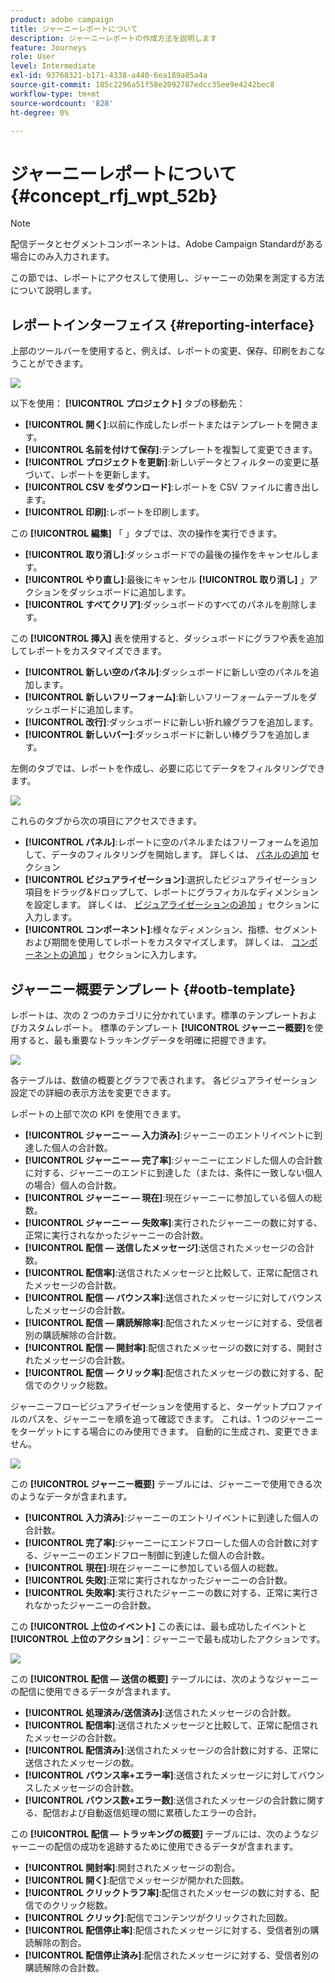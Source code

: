 ```yaml
---
product: adobe campaign
title: ジャーニーレポートについて
description: ジャーニーレポートの作成方法を説明します
feature: Journeys
role: User
level: Intermediate
exl-id: 93768321-b171-4338-a440-6ea189a85a4a
source-git-commit: 185c2296a51f58e2092787edcc35ee9e4242bec8
workflow-type: tm+mt
source-wordcount: '828'
ht-degree: 0%

---
```


# ジャーニーレポートについて {#concept_rfj_wpt_52b}

>[!NOTE]
>
>配信データとセグメントコンポーネントは、Adobe Campaign Standardがある場合にのみ入力されます。

この節では、レポートにアクセスして使用し、ジャーニーの効果を測定する方法について説明します。

## レポートインターフェイス {#reporting-interface}

上部のツールバーを使用すると、例えば、レポートの変更、保存、印刷をおこなうことができます。

![](../assets/dynamic_report_toolbar.png)

以下を使用： **[!UICONTROL プロジェクト]** タブの移動先：

* **[!UICONTROL 開く]**:以前に作成したレポートまたはテンプレートを開きます。
* **[!UICONTROL 名前を付けて保存]**:テンプレートを複製して変更できます。
* **[!UICONTROL プロジェクトを更新]**:新しいデータとフィルターの変更に基づいて、レポートを更新します。
* **[!UICONTROL CSV をダウンロード]**:レポートを CSV ファイルに書き出します。
* **[!UICONTROL 印刷]**:レポートを印刷します。

この **[!UICONTROL 編集]** 「 」タブでは、次の操作を実行できます。

* **[!UICONTROL 取り消し]**:ダッシュボードでの最後の操作をキャンセルします。
* **[!UICONTROL やり直し]**:最後にキャンセル **[!UICONTROL 取り消し]** 」アクションをダッシュボードに追加します。
* **[!UICONTROL すべてクリア]**:ダッシュボードのすべてのパネルを削除します。

この **[!UICONTROL 挿入]** 表を使用すると、ダッシュボードにグラフや表を追加してレポートをカスタマイズできます。

* **[!UICONTROL 新しい空のパネル]**:ダッシュボードに新しい空のパネルを追加します。
* **[!UICONTROL 新しいフリーフォーム]**:新しいフリーフォームテーブルをダッシュボードに追加します。
* **[!UICONTROL 改行]**:ダッシュボードに新しい折れ線グラフを追加します。
* **[!UICONTROL 新しいバー]**:ダッシュボードに新しい棒グラフを追加します。

左側のタブでは、レポートを作成し、必要に応じてデータをフィルタリングできます。

![](../assets/dynamic_report_interface.png)

これらのタブから次の項目にアクセスできます。

* **[!UICONTROL パネル]**:レポートに空のパネルまたはフリーフォームを追加して、データのフィルタリングを開始します。 詳しくは、 [パネルの追加](../reporting/creating-your-journey-reports.md#adding-panels) セクション
* **[!UICONTROL ビジュアライゼーション]**:選択したビジュアライゼーション項目をドラッグ&amp;ドロップして、レポートにグラフィカルなディメンションを設定します。 詳しくは、 [ビジュアライゼーションの追加](../reporting/creating-your-journey-reports.md#adding-visualizations) 」セクションに入力します。
* **[!UICONTROL コンポーネント]**:様々なディメンション、指標、セグメントおよび期間を使用してレポートをカスタマイズします。 詳しくは、 [コンポーネントの追加](../reporting/creating-your-journey-reports.md#adding-components) 」セクションに入力します。

## ジャーニー概要テンプレート {#ootb-template}

レポートは、次の 2 つのカテゴリに分かれています。標準のテンプレートおよびカスタムレポート。
標準のテンプレート **[!UICONTROL ジャーニー概要]**&#x200B;を使用すると、最も重要なトラッキングデータを明確に把握できます。

![](../assets/dynamic_report_journey_8.png)

各テーブルは、数値の概要とグラフで表されます。 各ビジュアライゼーション設定での詳細の表示方法を変更できます。

レポートの上部で次の KPI を使用できます。

* **[!UICONTROL ジャーニー — 入力済み]**:ジャーニーのエントリイベントに到達した個人の合計数。
* **[!UICONTROL ジャーニー — 完了率]**:ジャーニーにエンドした個人の合計数に対する、ジャーニーのエンドに到達した（または、条件に一致しない個人の場合）個人の合計数。
* **[!UICONTROL ジャーニー — 現在]**:現在ジャーニーに参加している個人の総数。
* **[!UICONTROL ジャーニー — 失敗率]**:実行されたジャーニーの数に対する、正常に実行されなかったジャーニーの合計数。
* **[!UICONTROL 配信 — 送信したメッセージ]**:送信されたメッセージの合計数。
* **[!UICONTROL 配信率]**:送信されたメッセージと比較して、正常に配信されたメッセージの合計数。
* **[!UICONTROL 配信 — バウンス率]**:送信されたメッセージに対してバウンスしたメッセージの合計数。
* **[!UICONTROL 配信 — 購読解除率]**:配信されたメッセージに対する、受信者別の購読解除の合計数。
* **[!UICONTROL 配信 — 開封率]**:配信されたメッセージの数に対する、開封されたメッセージの合計数。
* **[!UICONTROL 配信 — クリック率]**:配信されたメッセージの数に対する、配信でのクリック総数。

ジャーニーフロービジュアライゼーションを使用すると、ターゲットプロファイルのパスを、ジャーニーを順を追って確認できます。 これは、1 つのジャーニーをターゲットにする場合にのみ使用できます。 自動的に生成され、変更できません。

![](../assets/dynamic_report_journey_10.png)

この **[!UICONTROL ジャーニー概要]** テーブルには、ジャーニーで使用できる次のようなデータが含まれます。

* **[!UICONTROL 入力済み]**:ジャーニーのエントリイベントに到達した個人の合計数。
* **[!UICONTROL 完了率]**:ジャーニーにエンドフローした個人の合計数に対する、ジャーニーのエンドフロー制御に到達した個人の合計数。
* **[!UICONTROL 現在]**:現在ジャーニーに参加している個人の総数。
* **[!UICONTROL 失敗]**:正常に実行されなかったジャーニーの合計数。
* **[!UICONTROL 失敗率]**:実行されたジャーニーの数に対する、正常に実行されなかったジャーニーの合計数。

この **[!UICONTROL 上位のイベント]** この表には、最も成功したイベントと **[!UICONTROL 上位のアクション]**：ジャーニーで最も成功したアクションです。

![](../assets/dynamic_report_journey_11.png)

この **[!UICONTROL 配信 — 送信の概要]** テーブルには、次のようなジャーニーの配信に使用できるデータが含まれます。

* **[!UICONTROL 処理済み/送信済み]**:送信されたメッセージの合計数。
* **[!UICONTROL 配信率]**:送信されたメッセージと比較して、正常に配信されたメッセージの合計数。
* **[!UICONTROL 配信済み]**:送信されたメッセージの合計数に対する、正常に送信されたメッセージの数。
* **[!UICONTROL バウンス率+エラー率]**:送信されたメッセージに対してバウンスしたメッセージの合計数。
* **[!UICONTROL バウンス数+エラー数]**:送信されたメッセージの合計数に関する、配信および自動返信処理の間に累積したエラーの合計。

この **[!UICONTROL 配信 — トラッキングの概要]** テーブルには、次のようなジャーニーの配信の成功を追跡するために使用できるデータが含まれます。

* **[!UICONTROL 開封率]**:開封されたメッセージの割合。
* **[!UICONTROL 開く]**:配信でメッセージが開かれた回数。
* **[!UICONTROL クリックトラフ率]**:配信されたメッセージの数に対する、配信でのクリック総数。
* **[!UICONTROL クリック]**:配信でコンテンツがクリックされた回数。
* **[!UICONTROL 配信停止率]**:配信されたメッセージに対する、受信者別の購読解除の割合。
* **[!UICONTROL 配信停止済み]**:配信されたメッセージに対する、受信者別の購読解除の合計数。
